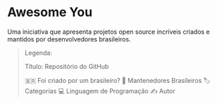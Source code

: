 # Awesome You

Uma iniciativa que apresenta projetos open source incríveis criados e mantidos por desenvolvedores brasileiros.

> Legenda:
> 
> Título: Repositório do GitHub
>
> 🇧🇷 Foi criado por um brasileiro?
> 👤 Mantenedores Brasileiros
> 🏷️ Categorias
> 💻 Linguagem de Programação
> ✍️ Autor

<!-- projects:start --><!-- projects:end -->
